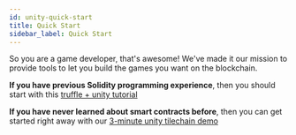 ```yaml
---
id: unity-quick-start
title: Quick Start
sidebar_label: Quick Start
---
```


So you are a game developer, that's awesome! We've made it our mission to provide tools to let you build the games you want on the blockchain.

**If you have previous Solidity programming experience**, then you should start with this [truffle + unity tutorial](https://medium.com/@zacharyholland_17606/getting-started-with-loom-truffle-and-unity-f2558ad9d213)

**If you have never learned about smart contracts before**, then you can get started right away with our [3-minute unity tilechain demo](https://loomx.io/developers/en/unity-sample-tiles-chain-evm.html)